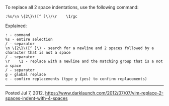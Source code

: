 To replace all 2 space indentations, use the following command:

```
:%s/\n \{2\}\([^ ]\)/\r    \1/gc
```

Explained:

```
: - command
%s - entire selection
/ - separator
\n \{2\}\([^ ]\) - search for a newline and 2 spaces followed by a character that is not a space
/ - separator
\r    \1 - replace with a newline and the matching group that is a not a space
/ - separator
g - global replace
c - confirm replacements (type y (yes) to confirm replacements)
```

---

Posted Jul 7, 2012.
https://www.darklaunch.com/2012/07/07/vim-replace-2-spaces-indent-with-4-spaces